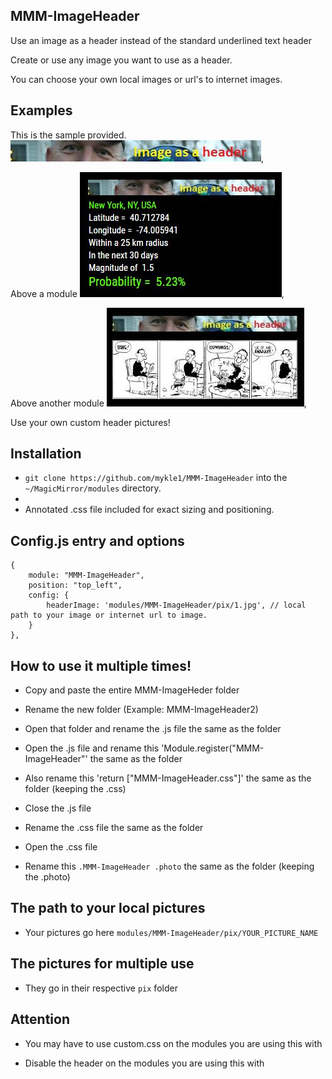## MMM-ImageHeader

Use an image as a header instead of the standard underlined text header

Create or use any image you want to use as a header.

You can choose your own local images or url's to internet images.

## Examples
This is the sample provided. 
![](pix/1.jpg),

Above a module
![](pix/2.JPG),

Above another module
![](pix/3.jpg),

Use your own custom header pictures!

## Installation

* `git clone https://github.com/mykle1/MMM-ImageHeader` into the `~/MagicMirror/modules` directory.
* 
* Annotated .css file included for exact sizing and positioning.

## Config.js entry and options

    {
        module: "MMM-ImageHeader",
		position: "top_left",
		config: {
			headerImage: 'modules/MMM-ImageHeader/pix/1.jpg', // local path to your image or internet url to image.
		}
	},
	
## How to use it multiple times!

* Copy and paste the entire MMM-ImageHeder folder

* Rename the new folder (Example: MMM-ImageHeader2)

* Open that folder and rename the .js file the same as the folder

* Open the .js file and rename this 'Module.register("MMM-ImageHeader"' the same as the folder

* Also rename this 'return ["MMM-ImageHeader.css"]' the same as the folder (keeping the .css)

* Close the .js file

* Rename the .css file the same as the folder

* Open the .css file

* Rename this `.MMM-ImageHeader .photo` the same as the folder (keeping the .photo)

## The path to your local pictures

* Your pictures go here `modules/MMM-ImageHeader/pix/YOUR_PICTURE_NAME`

## The pictures for multiple use

* They go in their respective `pix` folder

## Attention

* You may have to use custom.css on the modules you are using this with

* Disable the header on the modules you are using this with
